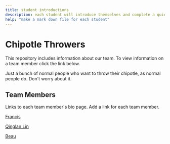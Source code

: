 ```yaml
---
title: student introductions
description: each student will introduce themselves and complete a quick bio
help: "make a mark down file for each student"
---
```


# Chipotle Throwers

This repository includes information about our team. To view information on a team member click the link below.

Just a bunch of normal people who want to throw their chipotle, as normal people do. Don't worry about it. 

## Team Members


Links to each team member's bio page. Add a link for each team member.

[Francis](/Francis.md)

[Qinglan Lin](/qinglan.md)

[Beau](/BeauSLM.md)
